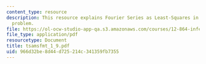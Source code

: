 ```yaml
---
content_type: resource
description: This resource explains Fourier Series as Least-Squares in solving a particular
  problem.
file: https://ol-ocw-studio-app-qa.s3.amazonaws.com/courses/12-864-inference-from-data-and-models-spring-2005/966d32be8d44d725214c341359fb7355_tsamsfmt_1_9.pdf
file_type: application/pdf
resourcetype: Document
title: tsamsfmt_1_9.pdf
uid: 966d32be-8d44-d725-214c-341359fb7355
---
```

